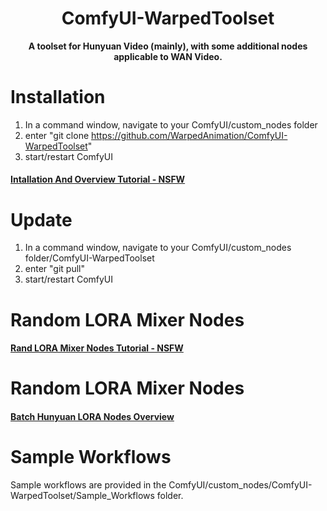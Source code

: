 <div align="center">

# ComfyUI-WarpedToolset
**A toolset for Hunyuan Video (mainly), with some additional nodes applicable to WAN Video.**

<div align="left">

# Installation

1) In a command window, navigate to your ComfyUI/custom_nodes folder
2) enter "git clone https://github.com/WarpedAnimation/ComfyUI-WarpedToolset"
3) start/restart ComfyUI

#### [Intallation And Overview Tutorial - NSFW](https://mega.nz/file/rn4RUbCA#Z9FEivUT2gCYc-uNJKGM7KnfmjhostnNsrChKGP6K_Q)

<div align="left">

# Update

1) In a command window, navigate to your ComfyUI/custom_nodes folder/ComfyUI-WarpedToolset
2) enter "git pull"
3) start/restart ComfyUI

<div align="left">

# Random LORA Mixer Nodes

#### [Rand LORA Mixer Nodes Tutorial - NSFW](https://mega.nz/file/D2YXDLhR#Kz4NGS_rRzMOM9ymuawPGe9e_jI16j4G36ip6JsW44s)

<div align="left">

# Random LORA Mixer Nodes

#### [Batch Hunyuan LORA Nodes Overview](https://mega.nz/file/Xn43TB6C#l3zAKEyqhmVlCXzGvvBkN0UgAyV4jrU3sNDamNRapxo)
   
<div align="left">

# Sample Workflows

Sample workflows are provided in the ComfyUI/custom_nodes/ComfyUI-WarpedToolset/Sample_Workflows folder.
